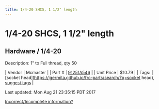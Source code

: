 ```yaml
---
title: 1/4-20 SHCS, 1 1/2" length
---
```


# 1/4-20 SHCS, 1 1/2" length
## Hardware / 1/4-20
Description: 	1" to Full thread, qty 50 

| Vendor | Mcmaster | 
| Part # | [91251A546](https://www.mcmaster.com/#91251A546) | 
| Unit Price | $10.79 | 
| Tags: | [socket head](https://jgermita.github.io/frc-parts/search/?q=socket head), [suggest tags](https://docs.google.com/forms/d/e/1FAIpQLSeWyY8v3RgOty-MyWmh9U0iivNYN_molChYyS-0U-o-kOAv_g/viewform) | 

Last updated: Mon Aug 21 23:35:15 PDT 2017

 [Incorrect/Incomplete information?](https://docs.google.com/forms/d/e/1FAIpQLSeWyY8v3RgOty-MyWmh9U0iivNYN_molChYyS-0U-o-kOAv_g/viewform)